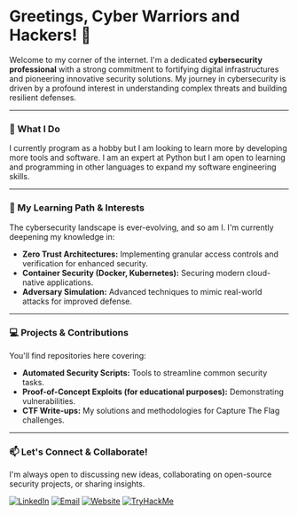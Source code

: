 # Greetings, Cyber Warriors and Hackers! 👋

Welcome to my corner of the internet. I'm a dedicated **cybersecurity professional** with a strong commitment to fortifying digital infrastructures and pioneering innovative security solutions. My journey in cybersecurity is driven by a profound interest in understanding complex threats and building resilient defenses.

---

### 🚀 What I Do
I currently program as a hobby but I am looking to learn more by developing more tools and software. I am an expert at Python but I am open to learning and programming in other languages to expand my software engineering skills.

---

### 🌱 My Learning Path & Interests

The cybersecurity landscape is ever-evolving, and so am I. I'm currently deepening my knowledge in:

* **Zero Trust Architectures:** Implementing granular access controls and verification for enhanced security.
* **Container Security (Docker, Kubernetes):** Securing modern cloud-native applications.
* **Adversary Simulation:** Advanced techniques to mimic real-world attacks for improved defense.

---

### 💻 Projects & Contributions

You'll find repositories here covering:

* **Automated Security Scripts:** Tools to streamline common security tasks.
* **Proof-of-Concept Exploits (for educational purposes):** Demonstrating vulnerabilities.
* **CTF Write-ups:** My solutions and methodologies for Capture The Flag challenges.

---

### 📫 Let's Connect & Collaborate!

I'm always open to discussing new ideas, collaborating on open-source security projects, or sharing insights.

[![LinkedIn](https://img.shields.io/badge/LinkedIn-0077B5?style=for-the-badge&logo=linkedin&logoColor=white)](https://www.linkedin.com/in/hunter-kinney/)
[![Email](https://img.shields.io/badge/Email-D14836?style=for-the-badge&logo=gmail&logoColor=white)](mailto:summit.betel3421@eagereverest.com)
[![Website](https://img.shields.io/badge/My_Website-blue?style=for-the-badge&logo=google-chrome&logoColor=white)](https://www.cyberpanther-dev.space)
[![TryHackMe](https://img.shields.io/badge/TryHackMe-212C42?style=for-the-badge&logo=tryhackme&logoColor=white)](https://tryhackme.com/p/CyberPanther232)
<!---
CyberPanther232/CyberPanther232 is a ✨ special ✨ repository because its `README.md` (this file) appears on your GitHub profile.
You can click the Preview link to take a look at your changes.
--->

